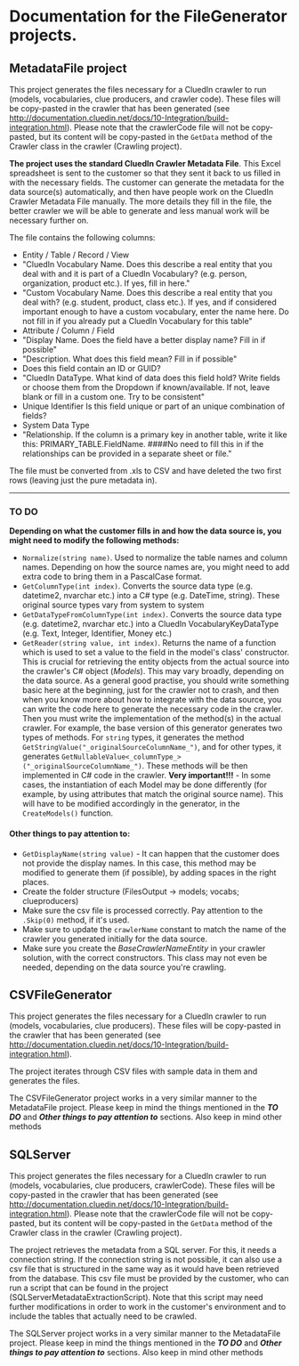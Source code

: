 # Documentation for the FileGenerator projects.

## MetadataFile project

This project generates the files necessary for a CluedIn crawler to run (models, vocabularies, clue producers, and crawler code). These files will be copy-pasted in the crawler that has been generated (see http://documentation.cluedin.net/docs/10-Integration/build-integration.html). Please note that the crawlerCode file will not be copy-pasted, but its content will be copy-pasted in the `GetData` method of the Crawler class in the crawler (Crawling project).

**The project uses the standard CluedIn Crawler Metadata File**. This Excel spreadsheet is sent to the customer so that they sent it back to us filled in with the necessary fields. The customer can generate the metadata for the data source(s) automatically, and then have people work on the CluedIn Crawler Metadata File manually. The more details they fill in the file, the better crawler we will be able to generate and less manual work will be necessary further on.

The file contains the following columns:

* Entity / Table / Record / View	
* "CluedIn Vocabulary Name. Does this describe a real entity that you deal with and it is part of a CluedIn Vocabulary? (e.g. person, organization, product etc.). If yes, fill in here."
* "Custom Vocabulary Name. Does this describe a real entity that you deal with? (e.g. student, product, class etc.). If yes, and if considered important enough to have a custom vocabulary, enter the name here. Do not fill in if you already put a CluedIn Vocabulary for this table"
* Attribute / Column / Field
* "Display Name. Does the field have a better display name? Fill in if possible"
* "Description. What does this field mean? Fill in if possible"	
* Does this field contain an ID or GUID?
* "CluedIn DataType. What kind of data does this field hold? Write fields or choose them from the Dropdown if known/available. If not, leave blank or fill in a custom one. Try to be consistent"
* Unique Identifier Is this field unique or part of an unique combination of fields?
* System Data Type
* "Relationship. If the column is a primary key in another table, write it like this: PRIMARY_TABLE.FieldName. ####No need to fill this in if the relationships can be provided in a separate sheet or file."

The file must be converted from .xls to CSV and have deleted the two first rows (leaving just the pure metadata in).


***

### TO DO

**Depending on what the customer fills in and how the data source is, you might need to modify the following methods:**

* `Normalize(string name)`. Used to normalize the table names and column names. Depending on how the source names are, you might need to add extra code to bring them in a PascalCase format.
* `GetColumnType(int index)`. Converts the source data type (e.g. datetime2, nvarchar etc.) into a C# type (e.g. DateTime, string). These original source types vary from system to system
* `GetDataTypeFromColumnType(int index)`. Converts the source data type (e.g. datetime2, nvarchar etc.) into a CluedIn VocabularyKeyDataType (e.g. Text, Integer, Identifier, Money etc.)
* `GetReader(string value, int index)`. Returns the name of a function which is used to set a value to the field in the model's class' constructor. This is crucial for retrieving the entity objects from the actual source into the crawler's C# object (_Models_). This may vary broadly, depending on the data source. As a general good practise, you should write something basic here at the beginning, just for the crawler not to crash, and then when you know more about how to integrate with the data source, you can write the code here to generate the necessary code in the crawler. Then you must write the implementation of the method(s) in the actual crawler. For example, the base version of this generator generates two types of methods. For `string` types, it generates the method `GetStringValue("_originalSourceColumnName_")`, and for other types, it generates `GetNullableValue<_columnType_>("_originalSourceColumnName_")`. These methods will be then implemented in C# code in the crawler. **Very important!!!** - In some cases, the instantiation of each Model may be done differently (for example, by using attributes that match the original source name). This will have to be modified accordingly in the generator, in the `CreateModels()` function. 

#### Other things to pay attention to: 
* `GetDisplayName(string value)` - It can happen that the customer does not provide the display names. In this case, this method may be modified to generate them (if possible), by adding spaces in the right places.
* Create the folder structure (FilesOutput -> models; vocabs; clueproducers)
* Make sure the csv file is processed correctly. Pay attention to the `.Skip(0)` method, if it's used.
* Make sure to update the `crawlerName` constant to match the name of the crawler you generated initially for the data source.
* Make sure you create the _BaseCrawlerNameEntity_ in your crawler solution, with the correct constructors. This class may not even be needed, depending on the data source you're crawling.


## CSVFileGenerator

This project generates the files necessary for a CluedIn crawler to run (models, vocabularies, clue producers). These files will be copy-pasted in the crawler that has been generated (see http://documentation.cluedin.net/docs/10-Integration/build-integration.html). 

The project iterates through CSV files with sample data in them and generates the files. 

The CSVFileGenerator project works in a very similar manner to the MetadataFile project. Please keep in mind the things mentioned in the _**TO DO**_ and _**Other things to pay attention to**_ sections. Also keep in mind other methods 

## SQLServer

This project generates the files necessary for a CluedIn crawler to run (models, vocabularies, clue producers, crawlerCode). These files will be copy-pasted in the crawler that has been generated (see http://documentation.cluedin.net/docs/10-Integration/build-integration.html). Please note that the crawlerCode file will not be copy-pasted, but its content will be copy-pasted in the `GetData` method of the Crawler class in the crawler (Crawling project).

The project retrieves the metadata from a SQL server. For this, it needs a connection string. If the connection string is not possible, it can also use a csv file that is structured in the same way as it would have been retrieved from the database. This csv file must be provided by the customer, who can run a script that can be found in the project (SQLServerMetadataExtractionScript). Note that this script may need further modifications in order to work in the customer's environment and to include the tables that actually need to be crawled.


The SQLServer project works in a very similar manner to the MetadataFile project. Please keep in mind the things mentioned in the _**TO DO**_ and _**Other things to pay attention to**_ sections. Also keep in mind other methods 
